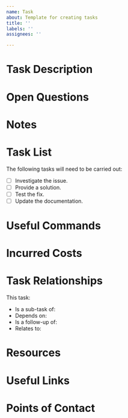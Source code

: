 ```yaml
---
name: Task
about: Template for creating tasks
title: ''
labels: ''
assignees: ''

---
```


# Task Description


# Open Questions


# Notes


# Task List

The following tasks will need to be carried out:
* [ ] Investigate the issue.
* [ ] Provide a solution.
* [ ] Test the fix.
* [ ] Update the documentation.

# Useful Commands


# Incurred Costs


# Task Relationships

This task:
* Is a sub-task of: 
* Depends on: 
* Is a follow-up of: 
* Relates to: 

# Resources


# Useful Links


# Points of Contact

